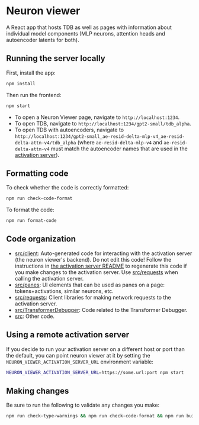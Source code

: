 # Neuron viewer

A React app that hosts TDB as well as pages with information about individual model components
(MLP neurons, attention heads and autoencoder latents for both).


## Running the server locally

First, install the app:

```sh
npm install
```

Then run the frontend:

```sh
npm start
```

- To open a Neuron Viewer page, navigate to `http://localhost:1234`.
- To open TDB, navigate to `http://localhost:1234/gpt2-small/tdb_alpha`.
- To open TDB with autoencoders, navigate to `http://localhost:1234/gpt2-small_ae-resid-delta-mlp-v4_ae-resid-delta-attn-v4/tdb_alpha`
(where `ae-resid-delta-mlp-v4` and `ae-resid-delta-attn-v4` must match the autoencoder names that are used in the [activation server](../neuron_explainer/activation_server/README.md)).

## Formatting code

To check whether the code is correctly formatted:

```sh
npm run check-code-format
```

To format the code:

```sh
npm run format-code
```

## Code organization

- [src/client](src/client/): Auto-generated code for interacting with the activation server (the neuron viewer's backend). Do not edit this code! Follow the instructions in [the activation server README](../neuron_explainer/activation_server/README.md) to regenerate this code if you make changes to the activation server. Use [src/requests](src/requests/) when calling the activation server.
- [src/panes](src/panes/): UI elements that can be used as panes on a page: tokens+activations, similar neurons, etc.
- [src/requests](src/requests/): Client libraries for making network requests to the activation server.
- [src/TransformerDebugger](src/TransformerDebugger/): Code related to the Transformer Debugger.
- [src](src/): Other code.

## Using a remote activation server

If you decide to run your activation server on a different host or port than the default, you can
point neuron viewer at it by setting the `NEURON_VIEWER_ACTIVATION_SERVER_URL` environment variable:
    
```sh
NEURON_VIEWER_ACTIVATION_SERVER_URL=https://some.url:port npm start
```

## Making changes

Be sure to run the following to validate any changes you make:

```sh
npm run check-type-warnings && npm run check-code-format && npm run build
```
